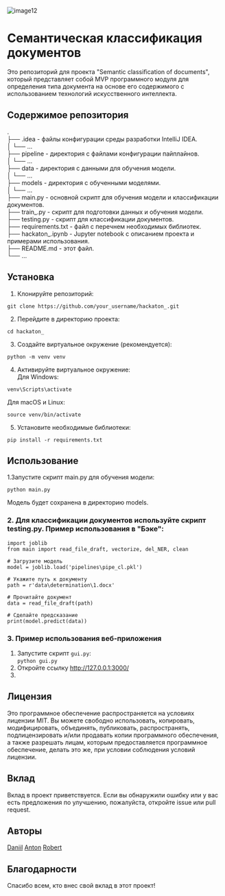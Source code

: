![image12](https://github.com/oktober13/hack_ufo/assets/114009321/108034d0-01cd-4c0d-b911-4daf9cc6a491)

# Семантическая классификация документов   
Это репозиторий для проекта "Semantic classification of documents", который представляет собой MVP программного модуля для определения типа документа на основе его содержимого с использованием технологий искусственного интеллекта.

## Содержимое репозитория
.  
├── .idea - файлы конфигурации среды разработки IntelliJ IDEA.  
│   └── ...  
├── pipeline - директория с файлами конфигурации пайплайнов.  
│   └── ...  
├── data - директория с данными для обучения модели.  
│   └── ...  
├── models - директория с обученными моделями.  
│   └── ...  
├── main.py - основной скрипт для обучения модели и классификации документов.  
├── train_.py - скрипт для подготовки данных и обучения модели.  
├── testing.py - скрипт для классификации документов.  
├── requirements.txt - файл с перечнем необходимых библиотек.  
├── hackaton_.ipynb - Jupyter notebook с описанием проекта и примерами использования.  
├── README.md - этот файл.  
└── ...  

## Установка   
1. Клонируйте репозиторий:   

```git clone https://github.com/your_username/hackaton_.git```

2. Перейдите в директорию проекта:   

```cd hackaton_```

3. Создайте виртуальное окружение (рекомендуется):   
```
python -m venv venv
```
4. Активируйте виртуальное окружение:   
Для Windows:   
```
venv\Scripts\activate
```
Для macOS и Linux:   
```
source venv/bin/activate
```
5. Установите необходимые библиотеки:   
```
pip install -r requirements.txt
```
## Использование   
1.Запустите скрипт main.py для обучения модели:   
```
python main.py
```
Модель будет сохранена в директорию models.   

### 2. Для классификации документов используйте скрипт testing.py. Пример использования в "Бэке":   
```
import joblib
from main import read_file_draft, vectorize, del_NER, clean

# Загрузите модель
model = joblib.load('pipelines\pipe_cl.pkl')

# Укажите путь к документу
path = r'data\determination\1.docx'

# Прочитайте документ
data = read_file_draft(path)

# Сделайте предсказание
print(model.predict(data))
```
### 3. Пример использования веб-приложения
1. Запустите скрипт `gui.py`:  
```python gui.py```  
2. Откройте ссылку http://127.0.0.1:3000/
3. 

## Лицензия
Это программное обеспечение распространяется на условиях лицензии MIT. Вы можете свободно использовать, копировать, модифицировать, объединять, публиковать, распространять, подлицензировать и/или продавать копии программного обеспечения, а также разрешать лицам, которым предоставляется программное обеспечение, делать это же, при условии соблюдения условий лицензии.

## Вклад
Вклад в проект приветствуется. Если вы обнаружили ошибку или у вас есть предложения по улучшению, пожалуйста, откройте issue или pull request.

## Авторы
[Daniil](https://github.com/DanSour)
[Anton](https://github.com/AntonyanKosterko)
[Robert](https://github.com/oktober13)

## Благодарности
Спасибо всем, кто внес свой вклад в этот проект!
